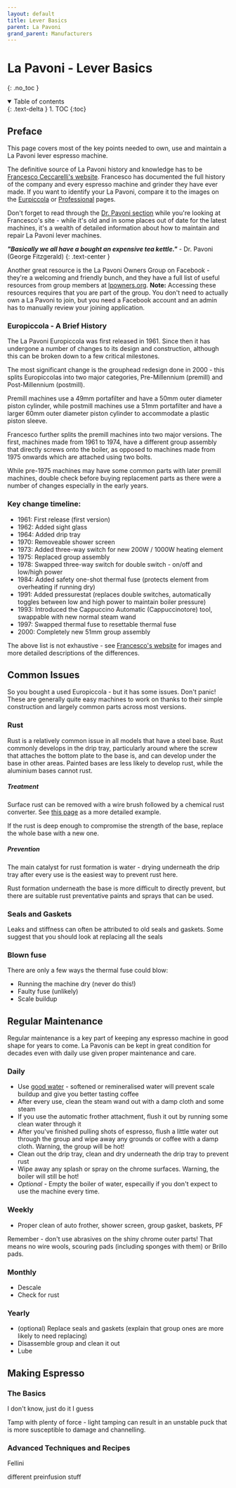 ```yaml
---
layout: default
title: Lever Basics
parent: La Pavoni
grand_parent: Manufacturers
---
```


# La Pavoni - Lever Basics
{: .no_toc }

<details open markdown="block">
  <summary>
    Table of contents
  </summary>
  {: .text-delta }
1. TOC
{:toc}
</details>


## Preface

This page covers most of the key points needed to own, use and maintain a La Pavoni lever espresso machine.

The definitive source of La Pavoni history and knowledge has to be [Francesco Ceccarelli's website](http://www.francescoceccarelli.eu/lapavoni_eng.htm). Francesco has documented the full history of the company and every espresso machine and grinder they have ever made. If you want to identify your La Pavoni, compare it to the images on the [Eurpiccola](http://www.francescoceccarelli.eu/lapavoni_ep_eng.htm) or [Professional](http://www.francescoceccarelli.eu/lapavoni_pr_eng.htm) pages.

Don't forget to read through the [Dr. Pavoni section](http://www.francescoceccarelli.eu/La_Pavoni/Dr_Pavoni/overview.htm) while you're looking at Francesco's site - while it's old and in some places out of date for the latest machines, it's a wealth of detailed information about how to maintain and repair La Pavoni lever machines.

_**"Basically we all have a bought an expensive tea kettle."**_ - Dr. Pavoni (George Fitzgerald)
{: .text-center }

Another great resource is the La Pavoni Owners Group on Facebook - they're a welcoming and friendly bunch, and they have a full list of useful resources from group members at [lpowners.org](https://lpowners.org). **Note:** Accessing these resources requires that you are part of the group. You don't need to actually own a La Pavoni to join, but you need a Facebook account and an admin has to manually review your joining application.

### Europiccola - A Brief History

The La Pavoni Europiccola was first released in 1961. Since then it has undergone a number of changes to its design and construction, although this can be broken down to a few critical milestones.

The most significant change is the grouphead redesign done in 2000 - this splits Europiccolas into two major categories, Pre-Millennium (premill) and Post-Millennium (postmill).

Premill machines use a 49mm portafilter and have a 50mm outer diameter piston cylinder, while postmill machines use a 51mm portafilter and have a larger 60mm outer diameter piston cylinder to accommodate a plastic piston sleeve.

Francesco further splits the premill machines into two major versions. The first, machines made from 1961 to 1974, have a different group assembly that directly screws onto the boiler, as opposed to machines made from 1975 onwards which are attached using two bolts.

While pre-1975 machines may have some common parts with later premill machines, double check before buying replacement parts as there were a number of changes especially in the early years.

### Key change timeline:

- 1961: First release (first version)
- 1962: Added sight glass
- 1964: Added drip tray
- 1970: Removeable shower screen
- 1973: Added three-way switch for new 200W / 1000W heating element
- 1975: Replaced group assembly
- 1978: Swapped three-way switch for double switch - on/off and low/high power
- 1984: Added safety one-shot thermal fuse (protects element from overheating if running dry)
- 1991: Added pressurestat (replaces double switches, automatically toggles between low and high power to maintain boiler pressure)
- 1993: Introduced the Cappuccino Automatic (Cappuccinotore) tool, swappable with new normal steam wand
- 1997: Swapped thermal fuse to resettable thermal fuse
- 2000: Completely new 51mm group assembly

The above list is not exhaustive - see [Francesco's website](http://www.francescoceccarelli.eu/lapavoni_ep_eng.htm) for images and more detailed descriptions of the differences.


## Common Issues

So you bought a used Europiccola - but it has some issues. Don't panic! These are generally quite easy machines to work on thanks to their simple construction and largely common parts across most versions.


### Rust

Rust is a relatively common issue in all models that have a steel base. Rust commonly develops in the drip tray, particularly around where the screw that attaches the bottom plate to the base is, and can develop under the base in other areas. Painted bases are less likely to develop rust, while the aluminium bases cannot rust.

##### Treatment

Surface rust can be removed with a wire brush followed by a chemical rust converter. See [this page](http://www.francescoceccarelli.eu/La_Pavoni/Faidate/r_sottobase_ruggine_eng.htm) as a more detailed example.

If the rust is deep enough to compromise the strength of the base, replace the whole base with a new one.

##### Prevention

The main catalyst for rust formation is water - drying underneath the drip tray after every use is the easiest way to prevent rust here.

Rust formation underneath the base is more difficult to directly prevent, but there are suitable rust preventative paints and sprays that can be used.


### Seals and Gaskets

Leaks and stiffness can often be attributed to old seals and gaskets. Some suggest that you should look at replacing all the seals


### Blown fuse

There are only a few ways the thermal fuse could blow:

- Running the machine dry (never do this!)
- Faulty fuse (unlikely)
- Scale buildup


## Regular Maintenance

Regular maintenance is a key part of keeping any espresso machine in good shape for years to come. La Pavonis can be kept in great condition for decades even with daily use given proper maintenance and care.

### Daily

- Use [good water](guides/water) - softened or remineralised water will prevent scale buildup and give you better tasting coffee
- After every use, clean the steam wand out with a damp cloth and some steam
- If you use the automatic frother attachment, flush it out by running some clean water through it
- After you've finished pulling shots of espresso, flush a little water out through the group and wipe away any grounds or coffee with a damp cloth. Warning, the group will be hot!
- Clean out the drip tray, clean and dry underneath the drip tray to prevent rust
- Wipe away any splash or spray on the chrome surfaces. Warning, the boiler will still be hot!
- *Optional* - Empty the boiler of water, especailly if you don't expect to use the machine every time.

### Weekly

- Proper clean of auto frother, shower screen, group gasket, baskets, PF

Remember - don't use abrasives on the shiny chrome outer parts! That means no wire wools, scouring pads (including sponges with them) or Brillo pads.

### Monthly

- Descale
- Check for rust

### Yearly

- (optional) Replace seals and gaskets (explain that group ones are more likely to need replacing)
- Disassemble group and clean it out
- Lube


## Making Espresso

### The Basics

I don't know, just do it I guess

Tamp with plenty of force - light tamping can result in an unstable puck that is more susceptible to damage and channelling.

### Advanced Techniques and Recipes

Fellini

different preinfusion stuff
